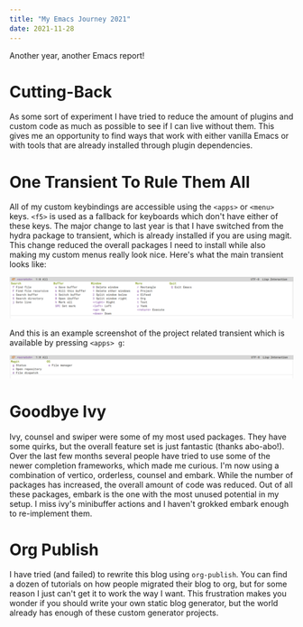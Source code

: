 ```yaml
---
title: "My Emacs Journey 2021"
date: 2021-11-28
---
```


Another year, another Emacs report!

# Cutting-Back

As some sort of experiment I have tried to reduce the amount of plugins and
custom code as much as possible to see if I can live without them. This gives me
an opportunity to find ways that work with either vanilla Emacs or with tools
that are already installed through plugin dependencies.

# One Transient To Rule Them All

All of my custom keybindings are accessible using the `<apps>` or `<menu>` keys.
`<f5>` is used as a fallback for keyboards which don't have either of these
keys. The major change to last year is that I have switched from the hydra
package to transient, which is already installed if you are using magit. This
change reduced the overall packages I need to install while also making my
custom menus really look nice. Here's what the main transient looks like:

![transient main](/images/transient-main.png)

And this is an example screenshot of the project related transient which is
available by pressing `<apps> g`:

![transient project](/images/transient-project.png)

# Goodbye Ivy

Ivy, counsel and swiper were some of my most used packages. They have some
quirks, but the overall feature set is just fantastic (thanks abo-abo!). Over
the last few months several people have tried to use some of the newer
completion frameworks, which made me curious. I'm now using a combination of
vertico, orderless, counsel and embark. While the number of packages has
increased, the overall amount of code was reduced. Out of all these packages,
embark is the one with the most unused potential in my setup. I miss ivy's
minibuffer actions and I haven't grokked embark enough to re-implement them.

# Org Publish

I have tried (and failed) to rewrite this blog using `org-publish`. You can find
a dozen of tutorials on how people migrated their blog to org, but for some
reason I just can't get it to work the way I want. This frustration makes you
wonder if you should write your own static blog generator, but the world already
has enough of these custom generator projects.
